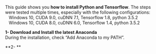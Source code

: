 This guide shows you **how to install Python and Tensorflow**. The steps were tested multiple times, especially with the following configurations:<br>
&nbsp;&nbsp;&nbsp;Windows 10, CUDA 9.0, cuDNN 7.1, Tensorflow 1.8, python 3.5.2<br>
&nbsp;&nbsp;&nbsp;Windows 10, CUDA 8.0, cuDNN 6.0, Tensorflow 1.4, python 3.5.2<br>

**1- Download and Install the latest Anaconda**<br>
During the installation, check “Add Anaconda to my PATH”.

**2- **<br>
